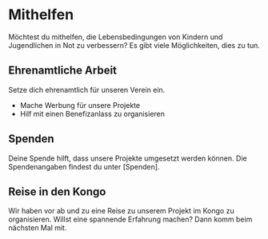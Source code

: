 # Mithelfen
Möchtest du mithelfen, die Lebensbedingungen von Kindern und Jugendlichen in Not zu verbessern?
Es gibt viele Möglichkeiten, dies zu tun.

## Ehrenamtliche Arbeit
Setze dich ehrenamtlich für unseren Verein ein.
- Mache Werbung für unsere Projekte
- Hilf mit einen Benefizanlass zu organisieren

## Spenden
Deine Spende hilft, dass unsere Projekte umgesetzt werden können.
Die Spendenangaben findest du unter [Spenden].

## Reise in den Kongo
Wir haben vor ab und zu eine Reise zu unserem Projekt im Kongo zu organisieren.
Willst eine spannende Erfahrung machen?
Dann komm beim nächsten Mal mit.
